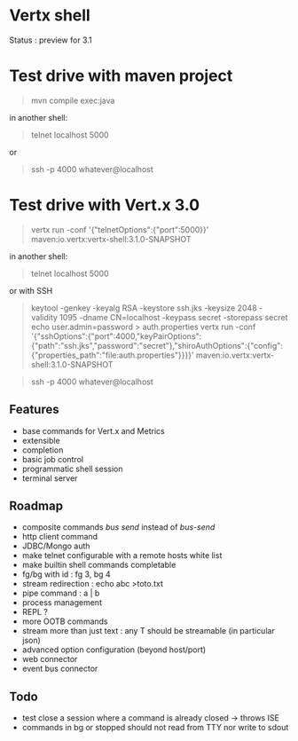 # Vertx shell

Status : preview for 3.1

# Test drive with maven project

> mvn compile exec:java

in another shell:

> telnet localhost 5000

or

> ssh -p 4000 whatever@localhost

# Test drive with Vert.x 3.0

> vertx run -conf '{"telnetOptions":{"port":5000}}' maven:io.vertx:vertx-shell:3.1.0-SNAPSHOT

in another shell:

> telnet localhost 5000

> 

or with SSH

> keytool -genkey -keyalg RSA -keystore ssh.jks -keysize 2048 -validity 1095 -dname CN=localhost -keypass secret -storepass secret
> echo user.admin=password > auth.properties
> vertx run -conf '{"sshOptions":{"port":4000,"keyPairOptions":{"path":"ssh.jks","password":"secret"},"shiroAuthOptions":{"config":{"properties_path":"file:auth.properties"}}}}' maven:io.vertx:vertx-shell:3.1.0-SNAPSHOT

> ssh -p 4000 whatever@localhost

## Features

- base commands for Vert.x and Metrics
- extensible
- completion
- basic job control
- programmatic shell session
- terminal server

## Roadmap

- composite commands _bus send_ instead of _bus-send_
- http client command
- JDBC/Mongo auth
- make telnet configurable with a remote hosts white list
- make builtin shell commands completable
- fg/bg with id : fg 3, bg 4
- stream redirection : echo abc >toto.txt
- pipe command : a | b
- process management
- REPL ?
- more OOTB commands
- stream more than just text : any T should be streamable (in particular json)
- advanced option configuration (beyond host/port)
- web connector
- event bus connector

## Todo

- test close a session where a command is already closed -> throws ISE
- commands in bg or stopped should not read from TTY nor write to sdout
